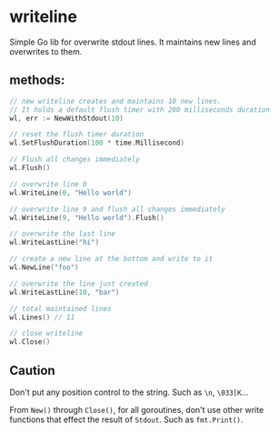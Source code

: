 # writeline

Simple Go lib for overwrite stdout lines. 
It maintains new lines and overwrites to them.

## methods:
```go
// new writeline creates and maintains 10 new lines.
// It holds a default flush timer with 200 milliseconds duration   
wl, err := NewWithStdout(10)

// reset the flush timer duration
wl.SetFlushDuration(100 * time.Millisecond)

// Flush all changes immediately
wl.Flush()

// overwrite line 0
wl.WriteLine(0, "Hello world")

// overwrite line 9 and flush all changes immediately
wl.WriteLine(9, "Hello world").Flush()

// overwrite the last line
wl.WriteLastLine("hi")

// create a new line at the bottom and write to it
wl.NewLine("foo")

// overwrite the line just created
wl.WriteLastLine(10, "bar")

// total maintained lines
wl.Lines() // 11

// close writeline
wl.Close()
```

## Caution

Don't put any position control to the string.
Such as `\n`, `\033[K`...

From `New()` through `Close()`, for all goroutines, don't use other write functions that effect the result of `Stdout`.
Such as `fmt.Print()`.